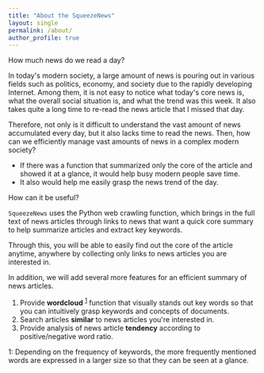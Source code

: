 ```yaml
---
title: "About the SqueezeNews"
layout: single
permalink: /about/
author_profile: true
---
```


How much news do we read a day?

In today's modern society, a large amount of news is pouring out in various fields such as politics, economy, and society due to the rapidly developing Internet.
Among them, it is not easy to notice what today's core news is, what the overall social situation is, and what the trend was this week.
It also takes quite a long time to re-read the news article that I missed that day.

Therefore, not only is it difficult to understand the vast amount of news accumulated every day, but it also lacks time to read the news.
Then, how can we efficiently manage vast amounts of news in a complex modern society?

* If there was a function that summarized only the core of the article and showed it at a glance, it would help busy modern people save time.
* It also would help me easily grasp the news trend of the day.



How can it be useful?

`SqueezeNews` uses the Python web crawling function, which brings in the full text of news articles through links to news that want a quick core summary to help summarize articles and extract key keywords.

Through this, you will be able to easily find out the core of the article anytime, anywhere by collecting only links to news articles you are interested in.

In addition, we will add several more features for an efficient summary of news articles.

1. Provide **wordcloud** <sup>[1](#footnote_1)</sup> function that visually stands out key words so that you can intuitively grasp keywords and concepts of documents.
2. Search articles **similar** to news articles you're interested in.
3. Provide analysis of news article **tendency** according to positive/negative word ratio.


<a name="footnote_1">1</a>: Depending on the frequency of keywords, the more frequently mentioned words are expressed in a larger size so that they can be seen at a glance.

